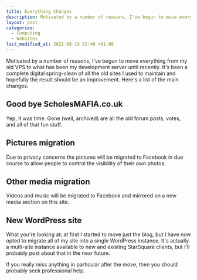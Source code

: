 ```yaml
---
title: Everything Changes
description: Motivated by a number of reasons, I've begun to move everything from my old VPS.
layout: post
categories:
  - Computing
  - Websites
last_modified_at: 2021-08-19 22:46 +01:00
---
```

Motivated by a number of reasons, I've begun to move everything from my old VPS to what has been my development server until recently. It's been a complete digital spring-clean of all the old sites I used to maintain and hopefully the result should be an improvement. Here's a list of the main changes:

## Good bye ScholesMAFIA.co.uk

Yep, it was time. Gone (well, archived) are all the old forum posts, votes, and all of that fun stuff.

## Pictures migration

Due to privacy concerns the pictures will be migrated to Facebook in due course to allow people to control the visibility of their own photos.

## Other media migration

Videos and music will be migrated to Facebook and mirrored on a new media section on this site.

## New WordPress site

What you're looking at; at first I started to move just the blog, but I have now opted to migrate all of my site into a single WordPress instance. It's actually a multi-site instance available to new and existing StarSquare clients, but I'll probably post about that in the near future.

If you really miss anything in particular after the move, then you should probably seek professional help.
